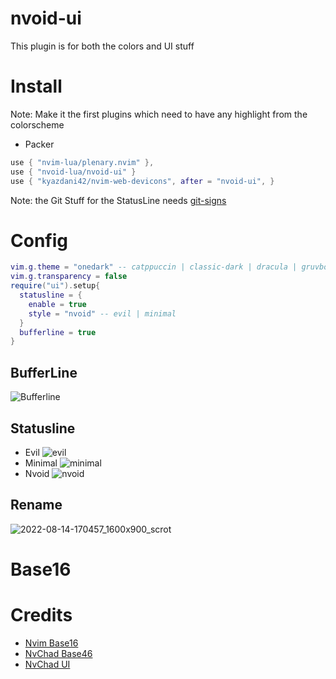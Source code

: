 # nvoid-ui
This plugin is for both the colors and UI stuff

# Install
Note: Make it the first plugins which need to have any highlight from the colorscheme
- Packer
```lua
use { "nvim-lua/plenary.nvim" },
use { "nvoid-lua/nvoid-ui" }
use { "kyazdani42/nvim-web-devicons", after = "nvoid-ui", }
```
Note: the Git Stuff for the StatusLine needs [git-signs](https://github.com/lewis6991/gitsigns.nvim)

# Config
```lua
vim.g.theme = "onedark" -- catppuccin | classic-dark | dracula | gruvbox | nord | solarized | tokyodark | uwu
vim.g.transparency = false
require("ui").setup{
  statusline = {
    enable = true
    style = "nvoid" -- evil | minimal
  }
  bufferline = true
}
```

## BufferLine
![Bufferline](https://user-images.githubusercontent.com/94284073/184544887-77fc69b2-301c-4e48-b3b6-3c5df2120ee6.png)

## Statusline
- Evil
![evil](https://user-images.githubusercontent.com/94284073/184544898-794d8781-0ff8-4e8f-b05d-b5f163f12af8.png)
- Minimal
![minimal](https://user-images.githubusercontent.com/94284073/184544903-17ab3e25-1c2c-4dc2-8fd8-93018b3e26d6.png)
- Nvoid
![nvoid](https://user-images.githubusercontent.com/94284073/184544905-f4da23d6-9e3e-4e5b-b405-7d24c91f18c0.png)

## Rename
![2022-08-14-170457_1600x900_scrot](https://user-images.githubusercontent.com/94284073/184544992-27ba12fd-c148-4981-88ab-2a3c6118c5c4.png)


# Base16

# Credits
- [Nvim Base16](https://github.com/norcalli/nvim-base16.lua)
- [NvChad Base46](https://github.com/NvChad/base46)
- [NvChad UI](https://github.com/NvChad/ui)
